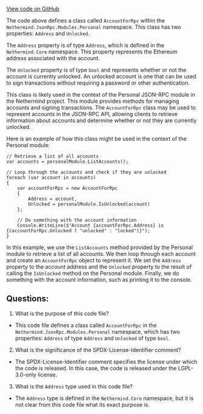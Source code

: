 [View code on GitHub](https://github.com/NethermindEth/nethermind/src/Nethermind/Nethermind.JsonRpc/Modules/Personal/AccountForRpc.cs)

The code above defines a class called `AccountForRpc` within the `Nethermind.JsonRpc.Modules.Personal` namespace. This class has two properties: `Address` and `Unlocked`. 

The `Address` property is of type `Address`, which is defined in the `Nethermind.Core` namespace. This property represents the Ethereum address associated with the account.

The `Unlocked` property is of type `bool` and represents whether or not the account is currently unlocked. An unlocked account is one that can be used to sign transactions without requiring a password or other authentication.

This class is likely used in the context of the Personal JSON-RPC module in the Nethermind project. This module provides methods for managing accounts and signing transactions. The `AccountForRpc` class may be used to represent accounts in the JSON-RPC API, allowing clients to retrieve information about accounts and determine whether or not they are currently unlocked.

Here is an example of how this class might be used in the context of the Personal module:

```
// Retrieve a list of all accounts
var accounts = personalModule.ListAccounts();

// Loop through the accounts and check if they are unlocked
foreach (var account in accounts)
{
    var accountForRpc = new AccountForRpc
    {
        Address = account,
        Unlocked = personalModule.IsUnlocked(account)
    };

    // Do something with the account information
    Console.WriteLine($"Account {accountForRpc.Address} is {(accountForRpc.Unlocked ? "unlocked" : "locked")}");
}
```

In this example, we use the `ListAccounts` method provided by the Personal module to retrieve a list of all accounts. We then loop through each account and create an `AccountForRpc` object to represent it. We set the `Address` property to the account address and the `Unlocked` property to the result of calling the `IsUnlocked` method on the Personal module. Finally, we do something with the account information, such as printing it to the console.
## Questions: 
 1. What is the purpose of this code file?
- This code file defines a class called `AccountForRpc` in the `Nethermind.JsonRpc.Modules.Personal` namespace, which has two properties: `Address` of type `Address` and `Unlocked` of type `bool`.

2. What is the significance of the SPDX-License-Identifier comment?
- The SPDX-License-Identifier comment specifies the license under which the code is released. In this case, the code is released under the LGPL-3.0-only license.

3. What is the `Address` type used in this code file?
- The `Address` type is defined in the `Nethermind.Core` namespace, but it is not clear from this code file what its exact purpose is.